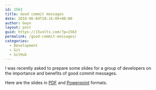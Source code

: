 ```yaml
---
id: 1563
title: Good commit messages
date: 2018-06-04T18:16:09+00:00
author: Gwyn
layout: post
guid: https://15volts.com/?p=1563
permalink: /good-commit-messages/
categories:
  - Development
  - Git
  - GitHub
---
```

I was recently asked to prepare some slides for a group of developers on the importance and benefits of good commit messages.

Here are the slides in [PDF](https://15volts.com/wp-content/uploads/2018/06/good_commit_messages.pdf) and [Powerpoint](https://15volts.com/wp-content/uploads/2018/06/good_commit_messages.pptx) formats.